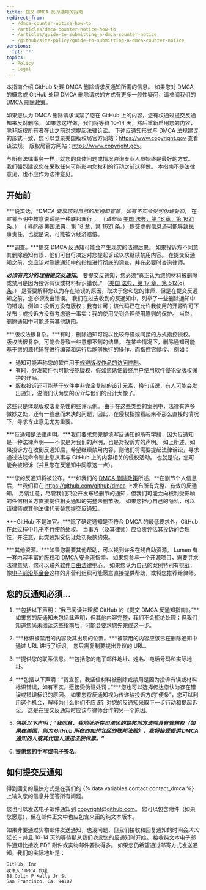 ```yaml
---
title: 提交 DMCA 反对通知的指南
redirect_from:
  - /dmca-counter-notice-how-to
  - /articles/dmca-counter-notice-how-to
  - /articles/guide-to-submitting-a-dmca-counter-notice
  - /github/site-policy/guide-to-submitting-a-dmca-counter-notice
versions:
  fpt: '*'
topics:
  - Policy
  - Legal
---
```


本指南介绍 GitHub 处理 DMCA 删除请求反通知所需的信息。 如果您对 DMCA 的概念或 GitHub 处理 DMCA 删除请求的方式有更多一般性疑问，请参阅我们的 [DMCA 删除政策](/articles/dmca-takedown-policy)。

如果您认为 DMCA 删除请求误禁了您在 GitHub 上的内容，您有权通过提交反通知来反对删除。 如果您这样做，我们将等待 10-14 天，然后重新启用您的内容，除非版权所有者在此之前对您提起法律诉讼。 下述反通知形式与 DMCA 法规建议的形式一致，您可以登录美国版权局官方网站：<https://www.copyright.gov> 查看该法规。 版权局官方网站：<https://www.copyright.gov>。

与所有法律事务一样，就您的具体问题或情况咨询专业人员始终是最好的方式。 我们强烈建议您在采取任何可能影响您权利的行动之前这样做。 本指南不是法律意见，也不应作为法律意见。

## 开始前

***说实话。***DMCA 要求您对自己的反通知宣誓，如有不实会*受到伪证处罚*。 在宣誓声明中故意说谎是一种联邦罪行 。 （*请参阅* [美国 法典，第 18 章，第 1621 条](https://www.gpo.gov/fdsys/pkg/USCODE-2011-title18/html/USCODE-2011-title18-partI-chap79-sec1621.htm)。） （*请参阅* [美国法典，第 18 章，第 1621 条](https://www.gpo.gov/fdsys/pkg/USCODE-2011-title18/html/USCODE-2011-title18-partI-chap79-sec1621.htm)。） 提交虚假信息还可能导致民事责任，也就是说，可能被诉经济赔偿。

***调查。***提交 DMCA 反通知可能会产生现实的法律后果。 如果投诉方不同意其删除通知有误，他们可自行决定对您提起诉讼以求继续禁用内容。 在提交反通知之前，您应该对删除通知中的指控进行彻底的调查，并在必要时咨询律师。

***必须有充分的理由提交反通知。*** 要提交反通知，您必须“真正认为您的材料被删除或禁用是因为投诉有误或材料标识错误。” （[美国 法典，第 17 章，第 512(g) 条](https://www.copyright.gov/title17/92chap5.html#512)。） 是否要解释您认为存在错误的原因，取决于您和您的律师，但是在提交反通知之前，您*必须*找出错误。 我们在过去收到的反通知中，列举了一些删除通知中的错误，例如：投诉方没有版权；我有许可；该代码已在允许我使用的开源许可下发布；或投诉方没有考虑这一事实：我的使用受到合理使用原则的保护。 当然，删除通知中可能还有其他缺陷。

***版权法很复杂。***有时，删除通知可能以比较奇怪或间接的方式指控侵权。 版权法很复杂，可能会导致一些意想不到的结果。 在某些情况下，删除通知可能基于您的源代码在进行编译和运行后能够执行的操作，而指控它侵权。 例如：
  - 通知可能声称您的软件用于[规避版权作品的访问控制](https://www.copyright.gov/title17/92chap12.html)。
  - [有时](https://www.copyright.gov/docs/mgm/)，分发软件也可能侵犯版权，假如您诱使最终用户使用软件侵犯受版权保护的作品。
  - 版权投诉还可能基于软件中[非完全复制](https://en.wikipedia.org/wiki/Substantial_similarity)的设计元素，换句话说，有人可能会发出通知，说他们认为您的*设计*与他们的设计太像了。

这些只是体现版权法复杂性的些许示例。 由于在这些类型的案例中，法律有许多微妙之处，还有一些悬而未决的问题，因此，在侵权指控看起来不那么直接的情况下，寻求专业意见尤为重要。

***反通知是法律声明。***我们要求您完整填写反通知的所有字段，因为反通知是一种法律声明——不仅是对我们的声明，也是对投诉方的声明。 如上所述，如果投诉方在收到反通知后，希望继续禁用内容，则他们将需要提起法律诉讼，寻求通过法院命令制止您从事与 GitHub 上的内容相关的侵权活动。 也就是说，您可能会被起诉（并且您在反通知中同意这一点）。

***您的反通知将被公布。***如我们的 [DMCA 删除政策](/articles/dmca-takedown-policy#d-transparency)所述，**在删节个人信息后，**我们将在 <https://github.com/github/dmca> 上发布所有完整、有效的反通知。 另请注意，尽管我们只公开发布经删节的通知，但我们可能会向权利受影响的任何相关方直接提供相关通知的完整未删节版。 如果您担心自己的隐私，可以请律师或其他法律代表替您提交反通知。

***GitHub 不是法官。***除了确定通知是否符合 DMCA 的最低要求外，GitHub 在此过程中几乎不行使酌处权。 当事方（及其律师）应负责评估其投诉的合理性，并注意，此类通知受伪证处罚条款约束。

***其他资源。***如果您需要其他帮助，可以找到许多在线自助资源。 Lumen 有一套内容丰富的[版权](https://www.lumendatabase.org/topics/5)和 [DMCA 安全港](https://www.lumendatabase.org/topics/14)指南。 如果您参与一个开源项目，需要寻求法律意见，您可以联系[软件自由法律中心](https://www.softwarefreedom.org/about/contact/)。 如果您认为自己的案例特别有挑战，像[电子前沿基金会](https://www.eff.org/pages/legal-assistance)这样的非营利组织可能愿意直接提供帮助，或将您推荐给律师。

## 您的反通知必须...

1. **包括以下声明：“我已阅读并理解 GitHub 的《提交 DMCA 反通知指南》。”**如果您的反通知未包括此声明，但其他内容完整，我们不会拒绝处理；但我们知道您尚未阅读这些指南后，可能会要求您先完成这一步。

2. ***标识被禁用的内容及其出现的位置。***被禁用的内容应该已在删除通知中通过 URL 进行了标识。 您只需复制要提出异议的 URL。

3. **提供您的联系信息。**包括您的电子邮件地址、姓名、电话号码和实际地址。

4. ***包括以下声明：“我宣誓，我坚信材料被删除或禁用是因为投诉有误或材料标识错误，如有不实，愿接受伪证处罚 。”***您也可以选择传达您认为存在错误或错误标识的原因。 如果您将反通知视为传递给投诉方的“便条”，您可以利用这个机会，解释为什么他们不应该针对您的反通知采取下一步行动和提起诉讼。 这是在提交反通知时应该与律师合作的另一个原因。

5. ***包括以下声明：“我同意，我地址所在司法区的联邦地方法院具有管辖权（如果在美国，则为 GitHub 所在的加州北区的联邦法院），我将接受提供 DMCA 通知的人或其代理人递送法院传票。”***

6. **提供您的手写或电子签名。**

## 如何提交反通知

得到回复的最快方式是在我们的 {% data variables.contact.contact_dmca %} 上输入您的信息并回答所有问题。

您也可以发送电子邮件通知到 <copyright@github.com>。 您可以包含附件（如果您愿意），但在邮件正文中也应包含来函的纯文本版本。

如果非要通过实物邮件发送通知，也没问题，但我们接收和回复通知的时间会*大大*延长 - 并且 10-14 天的等待期从我们*收到*您的反通知时开始。 接收纯文本电子邮件通知比接收 PDF 附件或实物邮件要快得多。 如果您仍希望通过邮寄方式发送通知，我们的实际地址是：

```
GitHub, Inc
收件人：DMCA 代理
88 Colin P Kelly Jr St
San Francisco, CA. 94107
```
